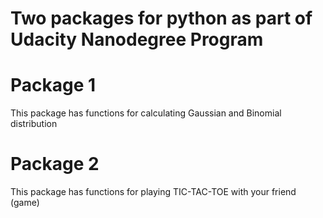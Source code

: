 # Two packages for python as part of Udacity Nanodegree Program

# Package 1
This package has functions for calculating Gaussian and Binomial distribution

# Package 2
This package has functions for playing TIC-TAC-TOE with your friend (game)
